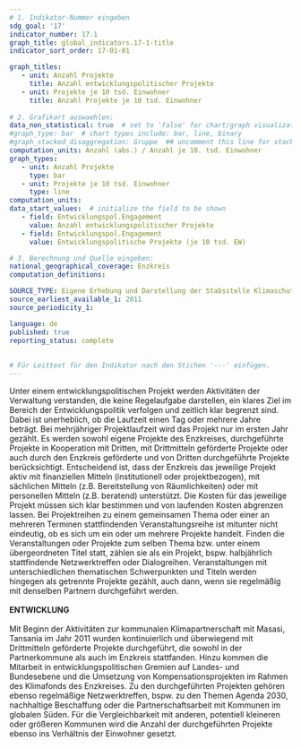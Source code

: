 ```yaml
---
# 1. Indikator-Nummer eingeben 
sdg_goal: '17'
indicator_number: 17.1
graph_title: global_indicators.17-1-title
indicator_sort_order: 17-01-01

graph_titles:
   - unit: Anzahl Projekte
     title: Anzahl entwicklungspolitischer Projekte
   - unit: Projekte je 10 tsd. Einwohner
     title: Anzahl Projekte je 10 tsd. Einwohner
     
# 2. Grafikart auswaehlen: 
data_non_statistical: true  # set to 'false' for chart/graph visualization 
#graph_type: bar  # chart types include: bar, line, binary 
#graph_stacked_disaggregation: Gruppe  ## uncomment this line for stacked bars. eplace 'Geschlecht' with the field of aggregation. 
computation_units: Anzahl (abs.) / Anzahl je 10. tsd. Einwohner
graph_types:
   - unit: Anzahl Projekte
     type: bar
   - unit: Projekte je 10 tsd. Einwohner
     type: line
computation_units: 
data_start_values:  # initialize the field to be shown  
   - field: Entwicklungspol.Engagement 
     value: Anzahl entwicklungspolitischer Projekte
   - field: Entwicklungspol.Engagement 
     value: Entwicklungspolitische Projekte (je 10 tsd. EW)

# 3. Berechnung und Quelle eingeben: 
national_geographical_coverage: Enzkreis
computation_definitions: 

SOURCE_TYPE: Eigene Erhebung und Darstellung der Stabsstelle Klimaschutz und Kreisentwicklung des Enzkreises
source_earliest_available_1: 2011
source_periodicity_1: 

language: de   
published: true 
reporting_status: complete
 
 
# Für Leittext für den Indikator nach den Stichen '---' einfügen. 
---
```

Unter einem entwicklungspolitischen Projekt werden Aktivitäten der Verwaltung verstanden, die keine Regelaufgabe darstellen, ein klares Ziel im Bereich der Entwicklungspolitik verfolgen und zeitlich klar begrenzt sind. Dabei ist unerheblich, ob die Laufzeit einen Tag oder mehrere Jahre beträgt. Bei mehrjähriger Projektlaufzeit wird das Projekt nur im ersten Jahr gezählt. Es werden sowohl eigene Projekte des Enzkreises, durchgeführte Projekte in Kooperation mit Dritten, mit Drittmitteln geförderte Projekte oder auch durch den Enzkreis geförderte und von Dritten durchgeführte Projekte berücksichtigt. Entscheidend ist, dass der Enzkreis das jeweilige Projekt aktiv mit finanziellen Mitteln (institutionell oder projektbezogen), mit sächlichen Mitteln (z.B. Bereitstellung von Räumlichkeiten) oder mit personellen Mitteln (z.B. beratend) unterstützt. Die Kosten für das jeweilige Projekt müssen sich klar bestimmen und von laufenden Kosten abgrenzen lassen. Bei Projektreihen zu einem gemeinsamen Thema oder einer an mehreren Terminen stattfindenden Veranstaltungsreihe ist mitunter nicht eindeutig, ob es sich um ein oder um mehrere Projekte handelt. Finden die Veranstaltungen oder Projekte zum selben Thema bzw. unter einem übergeordneten Titel statt, zählen sie als ein Projekt, bspw. halbjährlich stattfindende Netzwerktreffen oder Dialogreihen. Veranstaltungen mit unterschiedlichen thematischen Schwerpunkten und Titeln werden hingegen als getrennte Projekte gezählt, auch dann, wenn sie regelmäßig mit denselben Partnern durchgeführt werden. <br>
<br>
**ENTWICKLUNG** <br>
<br>
Mit Beginn der Aktivitäten zur kommunalen Klimapartnerschaft mit Masasi, Tansania im Jahr 2011 wurden kontinuierlich und überwiegend mit Drittmitteln geförderte Projekte durchgeführt, die sowohl in der Partnerkommune als auch im Enzkreis stattfanden. Hinzu kommen die Mitarbeit in entwicklungspolitischen Gremien auf Landes- und Bundesebene und die Umsetzung von Kompensationsprojekten im Rahmen des Klimafonds des Enzkreises. Zu den durchgeführten Projekten gehören ebenso regelmäßige Netzwerktreffen, bspw. zu den Themen Agenda 2030, nachhaltige Beschaffung oder die Partnerschaftsarbeit mit Kommunen im globalen Süden. Für die Vergleichbarkeit mit anderen, potentiell kleineren oder größeren Kommunen wird die Anzahl der durchgeführten Projekte ebenso ins Verhältnis der Einwohner gesetzt.
